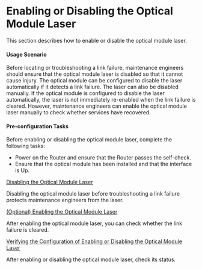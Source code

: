 Enabling or Disabling the Optical Module Laser
==============================================

This section describes how to enable or disable the optical module laser.

#### Usage Scenario

Before locating or troubleshooting a link failure, maintenance engineers should ensure that the optical module laser is disabled so that it cannot cause injury. The optical module can be configured to disable the laser automatically if it detects a link failure. The laser can also be disabled manually. If the optical module is configured to disable the laser automatically, the laser is not immediately re-enabled when the link failure is cleared. However, maintenance engineers can enable the optical module laser manually to check whether services have recovered.


#### Pre-configuration Tasks

Before enabling or disabling the optical module laser, complete the following tasks:

* Power on the Router and ensure that the Router passes the self-check.
* Ensure that the optical module has been installed and that the interface is Up.


[Disabling the Optical Module Laser](../../../../software/nev8r10_vrpv8r16/user/ne/dc_ne_ifm_cfg_6003.html)

Disabling the optical module laser before troubleshooting a link failure protects maintenance engineers from the laser.

[(Optional) Enabling the Optical Module Laser](../../../../software/nev8r10_vrpv8r16/user/ne/dc_ne_ifm_cfg_6004.html)

After enabling the optical module laser, you can check whether the link failure is cleared.

[Verifying the Configuration of Enabling or Disabling the Optical Module Laser](../../../../software/nev8r10_vrpv8r16/user/ne/dc_ne_ifm_cfg_6005.html)

After enabling or disabling the optical module laser, check its status.